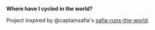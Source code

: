 **Where have I cycled in the world?**

Project inspired by @captainsafia's [safia-runs-the-world](https://github.com/captainsafia/safia-runs-the-world).
